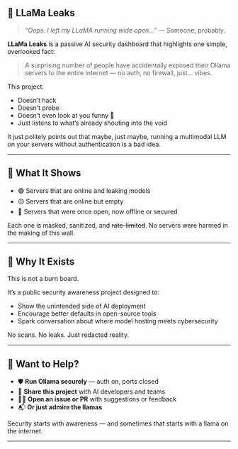 ## 🦙 LLaMa Leaks

> *“Oops. I left my LLaMA running wide open…”* — Someone, probably.

**LLaMa Leaks** is a passive AI security dashboard that highlights one simple, overlooked fact:

> A surprising number of people have accidentally exposed their Ollama servers to the entire internet — no auth, no firewall, just... vibes.

This project:

* Doesn’t hack
* Doesn’t probe
* Doesn’t even look at you funny 👀
* Just listens to what’s already shouting into the void

It just politely points out that maybe, just maybe, running a multimodal LLM on your servers without authentication is a bad idea.

---

## 🎯 What It Shows

* 🟢 Servers that are online and leaking models
* 🟡 Servers that are online but empty
* 🔴 Servers that were once open, now offline or secured

Each one is masked, sanitized, and ~~rate-limited~~. No servers were harmed in the making of this wall.

---

## 🧠 Why It Exists

This is not a burn board.

It’s a public security awareness project designed to:

* Show the unintended side of AI deployment
* Encourage better defaults in open-source tools
* Spark conversation about where model hosting meets cybersecurity

No scans. No leaks. Just redacted reality.

---

## 🤝 Want to Help?

* 🛡️ **Run Ollama securely** — auth on, ports closed
* 📣 **Share this project** with AI developers and teams
* 🧑‍💻 **Open an issue or PR** with suggestions or feedback
* 📬 **Or just admire the llamas**

Security starts with awareness — and sometimes that starts with a llama on the internet.

---
